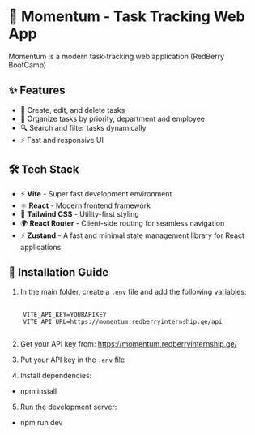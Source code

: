 # 🚀 Momentum - Task Tracking Web App

Momentum is a modern task-tracking web application (RedBerry BootCamp)

## ✨ Features

- 📝 Create, edit, and delete tasks
- 📌 Organize tasks by priority, department and employee
- 🔍 Search and filter tasks dynamically
- ⚡ Fast and responsive UI

## 🛠️ Tech Stack

- ⚡ **Vite** - Super fast development environment
- ⚛️ **React** - Modern frontend framework
- 🎨 **Tailwind CSS** - Utility-first styling
- 🌍 **React Router** - Client-side routing for seamless navigation
- ⚡ **Zustand** - A fast and minimal state management library for React applications

## 🔧 Installation Guide

1. In the main folder, create a `.env` file and add the following variables:

<pre>
    <code>
    VITE_API_KEY=YOURAPIKEY
    VITE_API_URL=https://momentum.redberryinternship.ge/api
    </code>
</pre>

2. Get your API key from: https://momentum.redberryinternship.ge/

3. Put your API key in the `.env` file

4. Install dependencies:

- npm install

5. Run the development server:

- npm run dev
